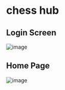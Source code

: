 # chess hub 

## Login Screen
![image](https://user-images.githubusercontent.com/50881273/153135484-b4b9689c-fb18-4c80-8dac-5fc133fbe6cb.png)

## Home Page
![image](https://user-images.githubusercontent.com/50881273/153135373-b370dae7-c344-4b92-bbb2-b4c11adfd273.png)
